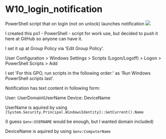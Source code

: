 # W10_login_notification
PowerShell script that on login (not on unlock) launches notification
<img src="https://api.iconify.design/mdi:powershell.svg?color=blue&height=24"/>


I created this ps1 - PowerShell - script for work use, but decided to push it here at GitHub so anyone can have it.


I set it up at Group Policy via 'Edit Group Policy'.


User Configuration > Windows Settings > Scripts (Logon/Logoff) > Logon > PowerShell Scripts > Add


I set 'For this GPO, run scripts in the following order:' as 'Run Windows PowerShell scripts last'.


Notification has text content in following form:


User: UserDomain\UserName
Device: DeviceName


UserName is aquired by using `[System.Security.Principal.WindowsIdentity]::GetCurrent().Name`

(I guess `$env:USERNAME` would be enough, but I wanted domain included)


DeviceName is aquired by using `$env:ComputerName`
